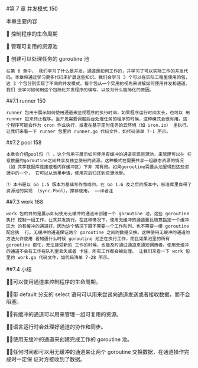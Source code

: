











#第 7 章 并发模式 150 

本章主要内容 

 控制程序的生命周期 

 管理可复用的资源池 

 创建可以处理任务的 goroutine 池 

	在第 6 章中， 我们学习了什么是并发，通道是如何工作的，并学习了可以实际工作的并发代 码。本章将通过学习更多代码来扩展这些知识。我们会学习 3 个可以在实际工程里使用的包，这 3 个包分别实现了不同的并发模式。每个包从一个实用的视角来讲解如何使用并发和通道。我们 会学习如何用这个包简化并发程序的编写，以及为什么能简化的原因。  

##7.1 runner 150  

	runner 包用于展示如何使用通道来监视程序的执行时间，如果程序运行时间太长，也可以 用 runner 包来终止程序。当开发需要调度后台处理任务的程序的时候，这种模式会很有用。这 个程序可能会作为 cron 作业执行，或者在基于定时任务的云环境（如 iron.io） 里执行。 让我们来看一下 runner 包里的 runner.go 代码文件，如代码清单 7-1 所示。

  


##7.2 pool 158 

	本章会介绍pool包 ① 。这个包用于展示如何使用有缓冲的通道实现资源池，来管理可以在 任意数量的goroutine之间共享及独立使用的资源。这种模式在需要共享一组静态资源的情况（如 共享数据库连接或者内存缓冲区）下非 常有用。如果goroutine需要从池里得到这些资源中的一个， 它可以从池里申请，使用完后归还到资源池里。  

	① 本书是以 Go 1.5 版本为基础写作而成的。在 Go 1.6 及之后的版本中，标准库里自带了资源池的实现 （sync.Pool）。推荐使用。 ——译者注  

##7.3 work 168 

	work 包的目的是展示如何使用无缓冲的通道来创建一个 goroutine 池，这些 goroutine 执行 控制一组工作，让其并发执行。在这种情况下，使用无缓冲的通道要比随意指定一个缓冲区大 的有缓冲的通道好，因为这个情况下既不需要一个工作队列，也不需要一组 goroutine 配合执  行。无缓冲的通道保证两个 goroutine 之间的数据交换。这种使用无缓冲的通道的方法允许使用 者知道什么时候 goroutine 池正在执行工作，而且如果池里的所有 goroutine 都忙，无法接受新的 工作的时候，也能及时通过通道来通知调用者。使用无缓冲的通道不会有工作在队列里丢失或者 卡住，所有工作都会被处理。 让我们来看一下 work 包里的 work.go 代码文件，如代码清单 7-28 所示。  





##7.4 小结 

可以使用通道来控制程序的生命周期。 

带 default 分支的 select 语句可以用来尝试向通道发送或者接收数据，而不会阻塞。 

有缓冲的通道可以用来管理一组可复用的资源。 

语言运行时会处理好通道的协作和同步。

 使用无缓冲的通道来创建完成工作的 goroutine 池。 

任何时间都可以用无缓冲的通道来让两个 goroutine 交换数据，在通道操作完成时一定保 证对方接收到了数据。  